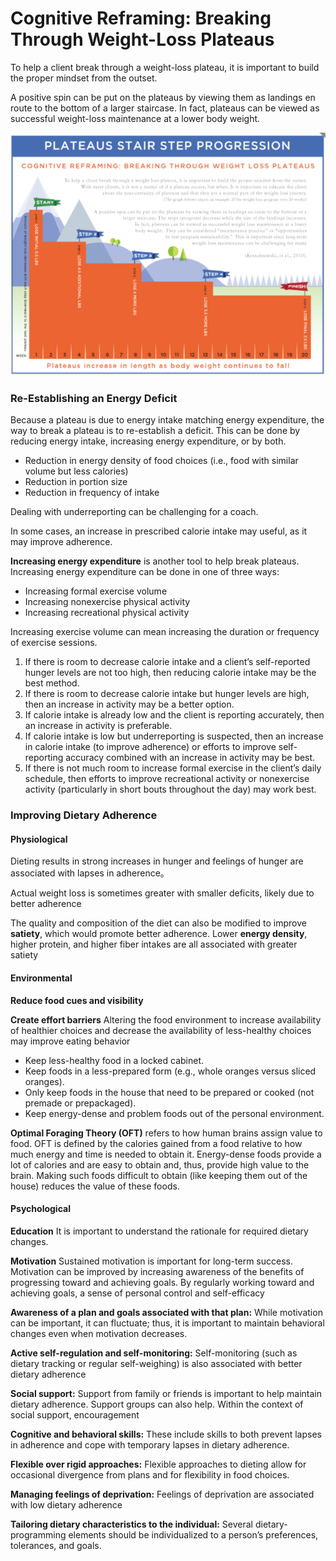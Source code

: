 # Cognitive Reframing: Breaking Through Weight-Loss Plateaus

To help a client break through a weight-loss plateau, it is important to build the proper mindset from the outset.

A positive spin can be put on the plateaus by viewing them as landings en route to the bottom of a larger staircase. In fact, plateaus can be viewed as successful weight-loss maintenance at a lower body weight.

![](../.gitbook/assets/screen-shot-2021-02-16-at-11.25.38-am.png)



### Re-Establishing an Energy Deficit

Because a plateau is due to energy intake matching energy expenditure, the way to break a plateau is to re-establish a deficit. This can be done by reducing energy intake, increasing energy expenditure, or by both.

* Reduction in energy density of food choices \(i.e., food with similar volume but less calories\)
* Reduction in portion size
* Reduction in frequency of intake



Dealing with underreporting can be challenging for a coach.

In some cases, an increase in prescribed calorie intake may useful, as it may improve adherence.



**Increasing energy expenditure** is another tool to help break plateaus. Increasing energy expenditure can be done in one of three ways:

* Increasing formal exercise volume
* Increasing nonexercise physical activity
* Increasing recreational physical activity

Increasing exercise volume can mean increasing the duration or frequency of exercise sessions.



1. If there is room to decrease calorie intake and a client’s self-reported hunger levels are not too high, then reducing calorie intake may be the best method.
2. If there is room to decrease calorie intake but hunger levels are high, then an increase in activity may be a better option.
3. If calorie intake is already low and the client is reporting accurately, then an increase in activity is preferable.
4. If calorie intake is low but underreporting is suspected, then an increase in calorie intake \(to improve adherence\) or efforts to improve self-reporting accuracy combined with an increase in activity may be best.
5. If there is not much room to increase formal exercise in the client’s daily schedule, then efforts to improve recreational activity or nonexercise activity \(particularly in short bouts throughout the day\) may work best.

### Improving Dietary Adherence

#### Physiological

Dieting results in strong increases in hunger and feelings of hunger are associated with lapses in adherence。

Actual weight loss is sometimes greater with smaller deficits, likely due to better adherence

The quality and composition of the diet can also be modified to improve **satiety**, which would promote better adherence. Lower **energy density**, higher protein, and higher fiber intakes are all associated with greater satiety

#### Environmental

**Reduce food cues and visibility**

**Create effort barriers**  Altering the food environment to increase availability of healthier choices and decrease the availability of less-healthy choices may improve eating behavior

* Keep less-healthy food in a locked cabinet.
* Keep foods in a less-prepared form \(e.g., whole oranges versus sliced oranges\).
* Only keep foods in the house that need to be prepared or cooked \(not premade or prepackaged\).
* Keep energy-dense and problem foods out of the personal environment.

**Optimal Foraging Theory \(OFT\)** refers to how human brains assign value to food. OFT is defined by the calories gained from a food relative to how much energy and time is needed to obtain it. Energy-dense foods provide a lot of calories and are easy to obtain and, thus, provide high value to the brain. Making such foods difficult to obtain \(like keeping them out of the house\) reduces the value of these foods.  



#### Psychological

**Education** It is important to understand the rationale for required dietary changes.

**Motivation**  Sustained motivation is important for long-term success. Motivation can be improved by increasing awareness of the benefits of progressing toward and achieving goals. By regularly working toward and achieving goals, a sense of personal control and self-efficacy

**Awareness of a plan and goals associated with that plan:** While motivation can be important, it can fluctuate; thus, it is important to maintain behavioral changes even when motivation decreases.

**Active self-regulation and self-monitoring:**  Self-monitoring \(such as dietary tracking or regular self-weighing\) is also associated with better dietary adherence

**Social support:** Support from family or friends is important to help maintain dietary adherence. Support groups can also help. Within the context of social support, encouragement

**Cognitive and behavioral skills:** These include skills to both prevent lapses in adherence and cope with temporary lapses in dietary adherence.

**Flexible over rigid approaches:** Flexible approaches to dieting allow for occasional divergence from plans and for flexibility in food choices.

**Managing feelings of deprivation:** Feelings of deprivation are associated with low dietary adherence

**Tailoring dietary characteristics to the individual:** Several dietary-programming elements should be individualized to a person’s preferences, tolerances, and goals.



